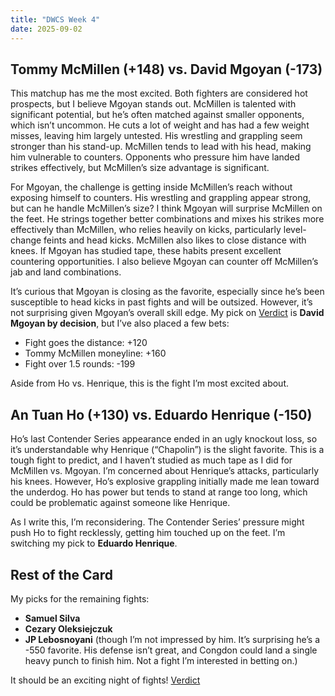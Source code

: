 ```yaml
---
title: "DWCS Week 4"
date: 2025-09-02
---
```


## Tommy McMillen (+148) vs. David Mgoyan (-173)

This matchup has me the most excited. Both fighters are considered hot prospects, but I believe Mgoyan stands out. McMillen is talented with significant potential, but he’s often matched against smaller opponents, which isn’t uncommon. He cuts a lot of weight and has had a few weight misses, leaving him largely untested. His wrestling and grappling seem stronger than his stand-up. McMillen tends to lead with his head, making him vulnerable to counters. Opponents who pressure him have landed strikes effectively, but McMillen’s size advantage is significant.

For Mgoyan, the challenge is getting inside McMillen’s reach without exposing himself to counters. His wrestling and grappling appear strong, but can he handle McMillen’s size? I think Mgoyan will surprise McMillen on the feet. He strings together better combinations and mixes his strikes more effectively than McMillen, who relies heavily on kicks, particularly level-change feints and head kicks. McMillen also likes to close distance with knees. If Mgoyan has studied tape, these habits present excellent countering opportunities. I also believe Mgoyan can counter off McMillen’s jab and land combinations.

It’s curious that Mgoyan is closing as the favorite, especially since he’s been susceptible to head kicks in past fights and will be outsized. However, it’s not surprising given Mgoyan’s overall skill edge. My pick on [Verdict](https://verdictmma.com/profile/matlockfighttalk) is **David Mgoyan by decision**, but I’ve also placed a few bets:
- Fight goes the distance: +120
- Tommy McMillen moneyline: +160
- Fight over 1.5 rounds: -199

Aside from Ho vs. Henrique, this is the fight I’m most excited about.

## An Tuan Ho (+130) vs. Eduardo Henrique (-150)

Ho’s last Contender Series appearance ended in an ugly knockout loss, so it’s understandable why Henrique (“Chapolin”) is the slight favorite. This is a tough fight to predict, and I haven’t studied as much tape as I did for McMillen vs. Mgoyan. I’m concerned about Henrique’s attacks, particularly his knees. However, Ho’s explosive grappling initially made me lean toward the underdog. Ho has power but tends to stand at range too long, which could be problematic against someone like Henrique.

As I write this, I’m reconsidering. The Contender Series’ pressure might push Ho to fight recklessly, getting him touched up on the feet. I’m switching my pick to **Eduardo Henrique**.

## Rest of the Card
My picks for the remaining fights:
- **Samuel Silva**
- **Cezary Oleksiejczuk**
- **JP Lebosnoyani** (though I’m not impressed by him. It’s surprising he’s a -550 favorite. His defense isn’t great, and Congdon could land a single heavy punch to finish him. Not a fight I’m interested in betting on.)

It should be an exciting night of fights!
[Verdict](https://verdictmma.com/profile/matlockfighttalk)

